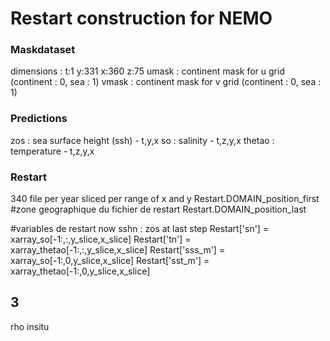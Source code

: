 # Restart construction for NEMO

### Maskdataset

dimensions :  t:1 y:331 x:360 z:75
umask : continent mask for u grid (continent : 0, sea : 1)
vmask : continent mask for v grid (continent : 0, sea : 1)

### Predictions
zos    : sea surface height (ssh) - t,y,x
so     : salinity - t,z,y,x
thetao : temperature - t,z,y,x

### Restart

340 file per year sliced per range of x and y
Restart.DOMAIN_position_first  #zone geographique du fichier de restart
Restart.DOMAIN_position_last

#variables de restart now 
sshn : zos at last step
Restart['sn']    = xarray_so[-1:,:,y_slice,x_slice]
Restart['tn']    = xarray_thetao[-1:,:,y_slice,x_slice]
Restart['sss_m'] = xarray_so[-1:,0,y_slice,x_slice]
Restart['sst_m'] = xarray_thetao[-1:,0,y_slice,x_slice]



## 3 
rho insitu

